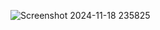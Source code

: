 
![Screenshot 2024-11-18 235825](https://github.com/user-attachments/assets/9f1ba158-a081-4325-a3c7-efc385ba7c27)
